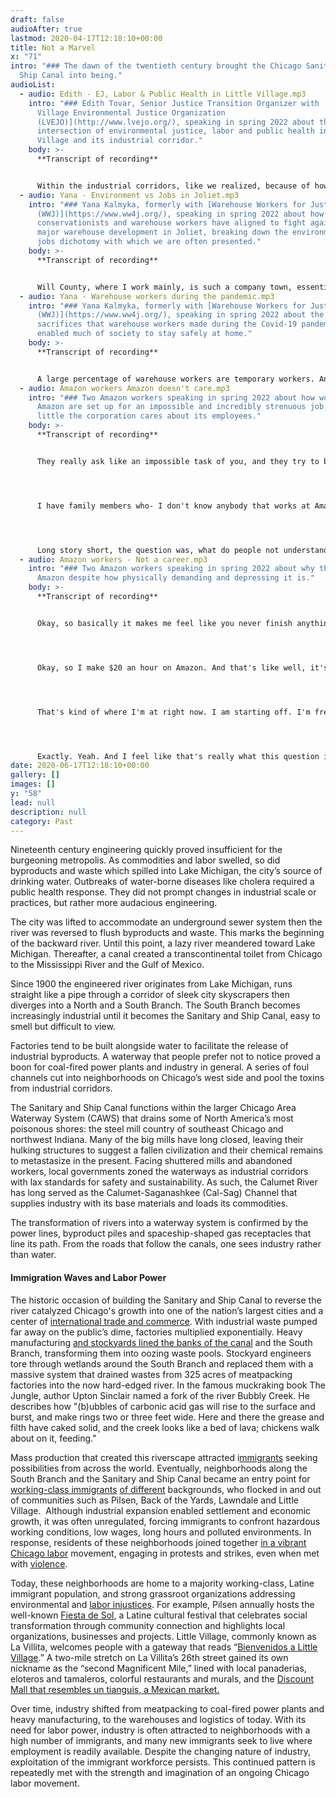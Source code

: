 ```yaml
---
draft: false
audioAfter: true
lastmod: 2020-04-17T12:18:10+00:00
title: Not a Marvel
x: "71"
intro: "### The dawn of the twentieth century brought the Chicago Sanitary and
  Ship Canal into being."
audioList:
  - audio: Edith - EJ, Labor & Public Health in Little Village.mp3
    intro: "### Edith Tovar, Senior Justice Transition Organizer with [Little
      Village Environmental Justice Organization
      (LVEJO)](http://www.lvejo.org/), speaking in spring 2022 about the
      intersection of environmental justice, labor and public health in Little
      Village and its industrial corridor."
    body: >-
      **Transcript of recording**


      Within the industrial corridors, like we realized, because of how big they are, because of the importance that they have carried where we don't minimize the importance of having local jobs, the importance of having a closed economy within our community. A lot of these jobs were beneficial to a lot of working class families in establishing roots and being able to purchase their homes, being able to raise their families, right? But within the passing decades, what do we know? We know that our community has one of the largest asthma rates. We know that when the Crawford coal plant was operating within the industrial corridor, we know that every year we lost about 50 residents to premature deaths. We know that cardiac disease is rampant in our communities. Why? Because close to 50% of our land use is dedicated to industry. So these are like the type of connections that LVEJO really tries to make- where industry and corporate polluters do such a great job at green washing and selling the idea of jobs and the creation of thousands of jobs in the industrial corridor. Again, we love jobs. We want our community to be able to have access to thriving, living wages, right? We don't want extractive working conditions for a community that is already struggling with like all the other -isms, right? And so trying to make that connection within environmental justice and labor and public health is one of these three layers. I think now we're working with it and our community is picking up on the language and saying - challenging a lot of these narratives that corporations are trying to sell to us, right? That is because we're going to install solar panels, like everything is going to be great. Don't mind the 400 plus trucks that we're going to be coming in and out of this warehouse, right, on a daily basis. At least now folks are questioning like, whoa, why are there so many trucks to begin with? And are these jobs, are these union jobs or what's the starting minimum wage? Are these salary jobs? What kind of benefits are you going to include? Tuition waivers? And so these are the questions that we are supporting residents and asking and teaching them how to negotiate, or how not to negotiate, but teaching them about knowing their own work rights. And again, we want industry, we believe that industry can be great. But the type of industry that is not extractive. The type of industry that will not literally put our health at risk just so that we can have a decent job, we want to make sure that these jobs are like - benefiting our communities. We just don't want a company that shows up and just ignores everything that's happening outside of their industry walls, right? We want active participants of our community.
  - audio: Yana - Environment vs Jobs in Joliet.mp3
    intro: "### Yana Kalmyka, formerly with [Warehouse Workers for Justice
      (WWJ)](https://www.ww4j.org/), speaking in spring 2022 about how farmers,
      conservationists and warehouse workers have aligned to fight against a
      major warehouse development in Joliet, breaking down the environment vs
      jobs dichotomy with which we are often presented."
    body: >-
      **Transcript of recording**


      Will County, where I work mainly, is such a company town, essentially, of warehousing. And we see a lot of the local electeds taking warehouse money from these big companies. And then it becoming really hard to stand in the way of new warehouse developments. We really came to this work because there was a proposed development of warehousing that would expand, I believe to six times the size of Midway Airport. And that is on top of a place that's already so inundated with warehousing, right? And a bunch of local farmers actually became really concerned about what this meant for farmland. And there is a prairie preserve in the area, too. So conservationists got concerned, were organizing against this new development and then kept running into this question of, well, how are you going to stand against this development if it's bringing jobs to the community, if it's bringing economic development, right? And eventually, after hearing that enough times, they found Warehouse Workers for Justice and said, well, what about the jobs? Right? What are the warehouse workers thinking about all of this? And we went to the warehouse workers and the real answer was, these jobs are not worth it. If we're talking about lifelong health and environmental degradation, it's not necessarily worth it. And also, if we're thinking about what kind of jobs they are, not that anything necessarily would be worth planetary destruction, but to say that pitching the jobs as benefits when folks are really risking their lives, losing their lives even before the pandemic, but especially exacerbated by the pandemic - it's wrong. And so warehouse workers really started working together with farmers to organize against this big development called North Point. And that's kind of how we came to the environmental work. And we really started interrogating what are the intersections of the labor and environmental issues
  - audio: Yana - Warehouse workers during the pandemic.mp3
    intro: "### Yana Kalmyka, formerly with [Warehouse Workers for Justice
      (WWJ)](https://www.ww4j.org/), speaking in spring 2022 about the
      sacrifices that warehouse workers made during the Covid-19 pandemic, which
      enabled much of society to stay safely at home."
    body: >-
      **Transcript of recording**


      A large percentage of warehouse workers are temporary workers. And so we know that across Illinois, 85% of temp workers are primarily Black and Latino. And we also did a survey in December of 2020 where we talked to our networks of workers to see who was represented and what their experiences were like in the workplace. And we found that of our folks, less than 10% of the workers in our network self-identified as white. And so it is a predominantly people of color and low wage industry, partially because of the temp component of all of this. But I also want to name, in terms of who are warehouse workers, just that warehouse workers are the reason that a lot of us were able to stay home and really be safe during the pandemic. The reason that we could get stuff delivered to the comfort of our homes, to our very front doors, was because warehouse workers never stopped going to work. And folks who had the luxury, like us right now, to sit on Zoom and have virtual meetings were able to then get stuff delivered to their homes that they needed and were allowed to stay safe because of the work of warehouse workers. And some other stats that I wanted to pull out from our report, which came out in January of 2021, it's called [The Covid Jungle](https://www.google.com/url?q=http://www.ww4j.org/uploads/7/0/0/6/70064813/wwj_food_workers_report-2-1.pdf&sa=D&source=docs&ust=1681671024074074&usg=AOvVaw2BfQEeJEZPGZMxn8ejaIEq), and it really focused on working conditions throughout the pandemic. But I wanted to pull out that almost all of our interviewed workers made less than $20 an hour, and 56% of them made less than $15 an hour. And at the same time, 83% of them had a caretaking responsibility. So either an elderly parent, a disabled family member, or a child. And 96% of them, at the time of interview, were not receiving any hazard pay, which is heightened pay for going to work in more dangerous working conditions. 83% of the workers that we talked to who got Covid during the pandemic did not receive any paid sick leave. And this is really important because folks, if they're not receiving paid sick leave and if they are making low wages and can't afford to skip a paycheck, right, a lot of the time folks might go to work because they feel like they have to, not report symptoms and not take care of their bodies, but then also get other coworkers sick as a result of that. And then 50% of the workers we talked to didn't have any health insurance, and 20% qualified for Medicaid, so 70% of them were not getting health insurance through their job at all. And so I just share all that to say that acknowledging how essential warehouse workers were during the Pandemic, they were also some of the most oppressed folks in the workforce at that time and were not adequately repaid for the sacrifices that they made going to work.
  - audio: Amazon workers Amazon doesn't care.mp3
    intro: "### Two Amazon workers speaking in spring 2022 about how workers at
      Amazon are set up for an impossible and incredibly strenuous job, and how
      little the corporation cares about its employees."
    body: >-
      **Transcript of recording**


      They really ask like an impossible task of you, and they try to brainwash you to think it's possible by having try-hard people promote all the items that they can stow in a day, which aren't really real, but yeah, it's just all around like a really stressful environment. And they don't give you enough time to recover and recoup between three hour shifts, they give you 30 minutes. And as Darra mentioned, it takes ten minutes to walk anywhere in Amazon from anywhere you are at, no matter where you are, it takes ten minutes to walk to where you need to be. So it's just hard to try and hustle when your legs are sore from standing for 6 hours straight. And then you're also tired because your arms and shoulders hurt from stowing things that are way above your head. 




      I have family members who- I don't know anybody that works at Amazon, honestly, beyond me and you, but I have family members who've made entire lives off working warehouses, warehouse, blue collar work, basically. Well, my one cousin was very vocal from the jump. She's worked at Ford since 2012. And she was like, that job hurts. My fingers hurt. My body hurts. Like, the job is hard. And I was just like, I just feel like maybe you're overdoing it. Literally. How old was I in 2012? My 14 year old brain, I was like, yeah, she doesn’t know what it’s like. So I haven't thought again about warehouse jobs until I walked into Amazon for my first day. And I was like, oh, okay, this is awful. This is what everybody's talking about. This is why people are so anti-Amazon. Because I didn’t understand why people were anti-Amazon exactly. I'm like, it's a corporation, so there's blood and there's death all around it. So I'm like, I don't know why this one is so specifically being attacked, but I think now it's because of how, since the corporation is - the needs are so high for that specific corporation, like anyone, but specifically Amazon, they whip you more, so you get more lashings if, you know, so it's more aggressive in that way, for sure. So I wasn't expecting it to be an impossible job. I was expecting there to be a way for you to get through the day with all you could do, like preparing in the morning and stretching all this. That the work could be doable, and it's not. Not in any reasonable sense of getting work done in a day’s span. No, you can't do it, but you have to try. So you do.




      Long story short, the question was, what do people not understand about working at Amazon? It's just really like you don't understand how little they care about their employees. I think you can talk about it all day long, but actually being an employee there and realizing they don't care that I get the correct pay, they don't care that I get all my time off, they don't care about any of that. They care that I send out 1200 items in a day. That's all they care about. It's sad. It's sad and it's really frustrating at the same time. And those are like really bad emotions to have towards the job that you're trying to do. And especially when you have all these requirements you want to meet, when you don't want to meet them because you don't like your employer. That's what I think.
  - audio: Amazon workers - Not a career.mp3
    intro: "### Two Amazon workers speaking in spring 2022 about why they work at
      Amazon despite how physically demanding and depressing it is."
    body: >-
      **Transcript of recording**


      Okay, so basically it makes me feel like you never finish anything because once you finish all of your work, they just bring you new work. So it's not like, oh, okay, so like, today, okay, once I finish this, then I'll be done with work for the day, and then I can move on to something else, like a normal job. When you have different kinds of projects, it's just like constant - they're bringing in boxes, they're bringing in boxes, they're bringing in boxes. There's never, like, a sense of accomplishment, I feel like. And that also makes it really hard to stay motivated because it's like, oh, once I finish these 97 items, they're in this big ass box. I'll be cool. No, they're going to bring you 97 more items each time. Like, there's nothing you can do to finish your work until you leave and clock out. That's fucking depressing. 




      Okay, so I make $20 an hour on Amazon. And that's like well, it's like about $4 more than I'd make as a gallery assistant, like, in the real world, which is like a job in the career path of what I actually studied to do with my life. So it's like when you compare the monetary, literally just the monetary, because Amazon is Amazon, you get your check, you can apply for benefits and stuff, but you have to commit so much more of your soul to get those things. And I'm like, girl, please. But if I were to work at a gallery and they would give me benefits and time off, and then they'd be like, less physically demanding work, and more satisfying for my soul to be there. So, like, the $4 cut wouldn't be that bad there bad or like, you think it would be that bad. It's like they do it like that so that you are forced to really be like, damn, it's still like $20. I'm still young, and $20 is a lot. Like, I'm not used. But it's like when you get there, you stand there for an hour and you're like, was that really worth $20? I immediately want to go home, and I don't care about the money anymore. I'll quit. When you got a car note and the rent and utilities to pay, it's a good wage. You have to do it. Yes. 




      That's kind of where I'm at right now. I am starting off. I'm fresh out of college, so I don't have any, like, saved money or assets. I have to start everything from scratch. So as I'm trying to build and save with that, I have to work some weekends at Amazon in addition to my full time job. I wouldn't work at Amazon if I didn't have to. I don't like working there, and I just want to stay and work a couple of days a month. It's not like that. It's literally I have to in order to live the lifestyle that I want to live. So it's okay for that. But if I had to work at Amazon four days as my full time career or anything like that, I don't think $16.50 would be sufficient. 




      Exactly. Yeah. And I feel like that's really what this question is about. It’s not for people, like, you and me, we just work there because what else is there? We're not trying to support kids and pay mortgages and shit. So it's really great for us in that regard because having actually actualized Amazon as a career for myself, it would be really tough. It's like, this is it for the next 30 years, is what I'm going to do. Like, watch my body fade away for fucking $20 an hour and nothing else. Like, as a full grown adult, all you have is, all you get is money. That's not enough. There's no satisfaction, like, psychologically, there's no benefits, there's no dental, there's no, like, everything you want to come out, like, you got to pay for it all. There’s no seeing your work do anything in the end. Yeah. You don't see somebody getting their package of socks and joy on their face when it happens or anything. There's no fulfillment after you stow that item. There's no fulfillment at the fulfillment center. Hashtag.
date: 2020-06-17T12:18:10+00:00
gallery: []
images: []
y: "58"
lead: null
description: null
category: Past
---
```

Nineteenth century engineering quickly proved insufficient for the burgeoning metropolis. As commodities and labor swelled, so did byproducts and waste which spilled into Lake Michigan, the city’s source of drinking water. Outbreaks of water-borne diseases like cholera required a public health response. They did not prompt changes in industrial scale or practices, but rather more audacious engineering.

The city was lifted to accommodate an underground sewer system then the river was reversed to flush byproducts and waste. This marks the beginning of the backward river. Until this point, a lazy river meandered toward Lake Michigan. Thereafter, a canal created a transcontinental toilet from Chicago to the Mississippi River and the Gulf of Mexico.

Since 1900 the engineered river originates from Lake Michigan, runs straight like a pipe through a corridor of sleek city skyscrapers then diverges into a North and a South Branch. The South Branch becomes increasingly industrial until it becomes the Sanitary and Ship Canal, easy to smell but difficult to view.

Factories tend to be built alongside water to facilitate the release of industrial byproducts. A waterway that people prefer not to notice proved a boon for coal-fired power plants and industry in general. A series of foul channels cut into neighborhoods on Chicago’s west side and pool the toxins from industrial corridors.

The Sanitary and Ship Canal functions within the larger Chicago Area Waterway System (CAWS) that drains some of North America’s most poisonous shores: the steel mill country of southeast Chicago and northwest Indiana. Many of the big mills have long closed, leaving their hulking structures to suggest a fallen civilization and their chemical remains to metastasize in the present. Facing shuttered mills and abandoned workers, local governments zoned the waterways as industrial corridors with lax standards for safety and sustainability. As such, the Calumet River has long served as the Calumet-Saganashkee (Cal-Sag) Channel that supplies industry with its base materials and loads its commodities.

The transformation of rivers into a waterway system is confirmed by the power lines, byproduct piles and spaceship-shaped gas receptacles that line its path. From the roads that follow the canals, one sees industry rather than water.

#### Immigration Waves and Labor Power

The historic occasion of building the Sanitary and Ship Canal to reverse the river catalyzed Chicago's growth into one of the nation’s largest cities and a center of [international trade and commerce](https://www.chicago.gov/city/en/about/history.html). With industrial waste pumped far away on the public’s dime, factories multiplied exponentially. Heavy manufacturing [and stockyards lined the banks of the canal](https://interactive.wttw.com/chicago-river-tour/history-chicago-river) and the South Branch, transforming them into oozing waste pools. Stockyard engineers tore through wetlands around the South Branch and replaced them with a massive system that drained wastes from 325 acres of meatpacking factories into the now hard-edged river. In the famous muckraking book The Jungle, author Upton Sinclair named a fork of the river Bubbly Creek. He describes how "(b)ubbles of carbonic acid gas will rise to the surface and burst, and make rings two or three feet wide. Here and there the grease and filth have caked solid, and the creek looks like a bed of lava; chickens walk about on it, feeding."

Mass production that created this riverscape attracted i[mmigrants](http://www.encyclopedia.chicagohistory.org/pages/2477.html) seeking possibilities from across the world. Eventually, neighborhoods along the South Branch and the Sanitary and Ship Canal became an entry point for [working-class immigrants](http://www.encyclopedia.chicagohistory.org/pages/765.html) [of different](http://www.encyclopedia.chicagohistory.org/pages/2477.html) backgrounds, who flocked in and out of communities such as Pilsen, Back of the Yards, Lawndale and Little Village.  Although industrial expansion enabled settlement and economic growth, it was often unregulated, forcing immigrants to confront hazardous working conditions, low wages, long hours and polluted environments. In response, residents of these neighborhoods joined together [in a vibrant Chicago labor](https://www.chicago.gov/content/dam/city/depts/zlup/Historic_Preservation/Publications/Pilsen_Historic_District_Prelim_Summ.pdf) movement, engaging in protests and strikes, even when met with [violence](https://news.wttw.com/2022/03/05/little-village-mural-depicts-chicago-s-labor-legacy).

Today, these neighborhoods are home to a majority working-class, Latine immigrant population, and strong grassroot organizations addressing environmental and [labor injustices](https://chicago.suntimes.com/business/2021/9/23/22690939/el-milagro-employees-fair-wages-end-harsh-working-conditions-walkout-little-village). For example, Pilsen annually hosts the well-known [Fiesta de Sol](https://fiestadelsol.org/about/), a Latine cultural festival that celebrates social transformation through community connection and highlights local organizations, businesses and projects. Little Village, commonly known as La Villita, welcomes people with a gateway that reads “[Bienvenidos a Little Village](https://www.chicagotribune.com/voice-it/ct-the-landmark-that-welcomes-mexicans-in-the-midwest-20180918-story.html).” A two-mile stretch on La Villita’s 26th street gained its own nickname as the “second Magnificent Mile,” lined with local panaderias, eloteros and tamaleros, colorful restaurants and murals, and the [Discount Mall that resembles un tianguis, a Mexican market.](https://www.chicagotribune.com/news/ct-little-village-discount-mall-reduction-renovation-novak-vendors-profiles-20230302-lfkmgsmvsbeyfelv2bnxbjt6j4-story.html)

Over time, industry shifted from meatpacking to coal-fired power plants and heavy manufacturing, to the warehouses and logistics of today. With its need for labor power, industry is often attracted to neighborhoods with a high number of immigrants, and many new immigrants seek to live where employment is readily available. Despite the changing nature of industry, exploitation of the immigrant workforce persists. This continued pattern is repeatedly met with the strength and imagination of an ongoing Chicago labor movement.